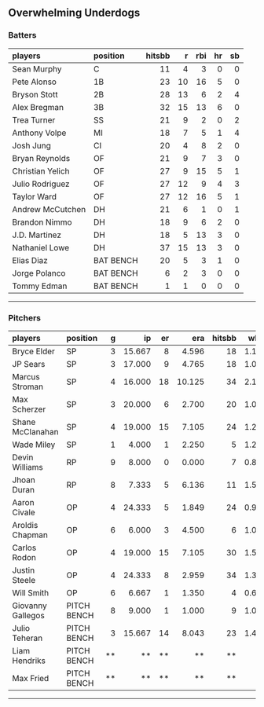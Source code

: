 ## Overwhelming Underdogs

### Batters

 
|players          |position  | hitsbb|  r| rbi| hr| sb| 
|:----------------|:---------|------:|--:|---:|--:|--:| 
|Sean Murphy      |C         |     11|  4|   3|  0|  0| 
|Pete Alonso      |1B        |     23| 10|  16|  5|  0| 
|Bryson Stott     |2B        |     28| 13|   6|  2|  4| 
|Alex Bregman     |3B        |     32| 15|  13|  6|  0| 
|Trea Turner      |SS        |     21|  9|   2|  0|  2| 
|Anthony Volpe    |MI        |     18|  7|   5|  1|  4| 
|Josh Jung        |CI        |     20|  4|   8|  2|  0| 
|Bryan Reynolds   |OF        |     21|  9|   7|  3|  0| 
|Christian Yelich |OF        |     27|  9|  15|  5|  1| 
|Julio Rodriguez  |OF        |     27| 12|   9|  4|  3| 
|Taylor Ward      |OF        |     27| 12|  16|  5|  1| 
|Andrew McCutchen |DH        |     21|  6|   1|  0|  1| 
|Brandon Nimmo    |DH        |     18|  9|   6|  2|  0| 
|J.D. Martinez    |DH        |     18|  5|  13|  3|  0| 
|Nathaniel Lowe   |DH        |     37| 15|  13|  3|  0| 
|Elias Diaz       |BAT BENCH |     20|  5|   3|  1|  0| 
|Jorge Polanco    |BAT BENCH |      6|  2|   3|  0|  0| 
|Tommy Edman      |BAT BENCH |      1|  1|   0|  0|  0| 

* * *

### Pitchers

 
|players           |position    |  g|     ip| er|    era| hitsbb|  whip| so|  w| sv| 
|:-----------------|:-----------|--:|------:|--:|------:|------:|-----:|--:|--:|--:| 
|Bryce Elder       |SP          |  3| 15.667|  8|  4.596|     18| 1.149|  9|  1|  0| 
|JP Sears          |SP          |  3| 17.000|  9|  4.765|     18| 1.059| 13|  1|  0| 
|Marcus Stroman    |SP          |  4| 16.000| 18| 10.125|     34| 2.125| 13|  1|  0| 
|Max Scherzer      |SP          |  3| 20.000|  6|  2.700|     20| 1.000| 20|  1|  0| 
|Shane McClanahan  |SP          |  4| 19.000| 15|  7.105|     24| 1.263| 20|  0|  0| 
|Wade Miley        |SP          |  1|  4.000|  1|  2.250|      5| 1.250|  5|  0|  0| 
|Devin Williams    |RP          |  9|  8.000|  0|  0.000|      7| 0.875| 15|  1|  7| 
|Jhoan Duran       |RP          |  8|  7.333|  5|  6.136|     11| 1.500| 12|  0|  6| 
|Aaron Civale      |OP          |  4| 24.333|  5|  1.849|     24| 0.986| 14|  2|  0| 
|Aroldis Chapman   |OP          |  6|  6.000|  3|  4.500|      6| 1.000| 13|  1|  1| 
|Carlos Rodon      |OP          |  4| 19.000| 15|  7.105|     30| 1.579| 18|  1|  0| 
|Justin Steele     |OP          |  4| 24.333|  8|  2.959|     34| 1.397| 25|  3|  0| 
|Will Smith        |OP          |  6|  6.667|  1|  1.350|      4| 0.600|  5|  0|  3| 
|Giovanny Gallegos |PITCH BENCH |  8|  9.000|  1|  1.000|      9| 1.000|  9|  1|  0| 
|Julio Teheran     |PITCH BENCH |  3| 15.667| 14|  8.043|     23| 1.468| 12|  0|  0| 
|Liam Hendriks     |PITCH BENCH | **|     **| **|     **|     **|    **| **| **| **| 
|Max Fried         |PITCH BENCH | **|     **| **|     **|     **|    **| **| **| **| 


* * *


